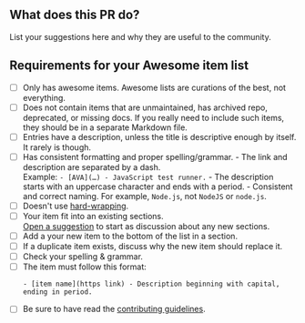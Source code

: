## What does this PR do?

List your suggestions here and why they are useful to the community.
<!-- - <Link> - <description>-->

## Requirements for your Awesome item list

- [ ] Only has awesome items. Awesome lists are curations of the best, not everything.
- [ ] Does not contain items that are unmaintained, has archived repo, deprecated, or missing docs. If you really need to include such items, they should be in a separate Markdown file.
- [ ] Entries have a description, unless the title is descriptive enough by itself. It rarely is though.
- [ ] Has consistent formatting and proper spelling/grammar.
      - The link and description are separated by a dash.  
        Example: `- [AVA](…) - JavaScript test runner.`
      - The description starts with an uppercase character and ends with a period.
      - Consistent and correct naming. For example, `Node.js`, not `NodeJS` or `node.js`.
- [ ] Doesn't use [hard-wrapping](https://stackoverflow.com/questions/319925/difference-between-hard-wrap-and-soft-wrap).
- [ ] Your item fit into an existing sections.  
  [Open a suggestion](https://github.com/mcanouil/awesome-quarto/issues/new) to start as discussion about any new sections.
- [ ] Add a your new item to the bottom of the list in a section.
- [ ] If a duplicate item exists, discuss why the new item should replace it.
- [ ] Check your spelling & grammar.
- [ ] The item must follow this format:
  ```
  - [item name](https link) - Description beginning with capital, ending in period.
  ```
- [ ] Be sure to have read the [contributing guidelines](../CONTRIBUTING.md).
